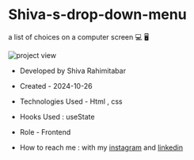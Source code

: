 # Shiva-s-drop-down-menu
a list of choices on a computer screen 💻 🖥️




![project view](https://github.com/user-attachments/assets/e54994e8-a675-43a9-9eaf-448c1bdd46c0)

- Developed by Shiva Rahimitabar

- Created - 2024-10-26

- Technologies Used - Html , css

- Hooks Used : useState 

- Role - Frontend

- How to reach me : with my [instagram](https://www.instagram.com/shiva.rahimitabar.dev) and [linkedin](https://www.linkedin.com/in/shiva-rahimitabar-7477b432b/)
